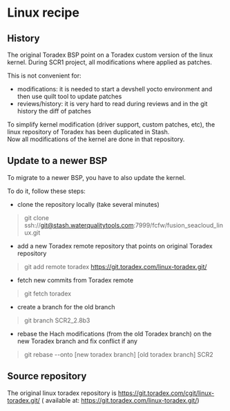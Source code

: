 
# Linux recipe

## History
The original Toradex BSP point on a Toradex custom version of the linux kernel.
During SCR1 project, all modifications where applied as patches.

This is not convenient for:
* modifications: it is needed to start a devshell yocto environment and then use quilt tool to update patches
* reviews/history: it is very hard to read during reviews and in the git history the diff of patches

To simplify kernel modification (driver support, custom patches, etc), the linux repository of Toradex has been duplicated in Stash.  
Now all modifications of the kernel are done in that repository.

## Update to a newer BSP
To migrate to a newer BSP, you have to also update the kernel.

To do it, follow these steps:
* clone the repository locally (take several minutes)
> git clone ssh://git@stash.waterqualitytools.com:7999/fcfw/fusion_seacloud_linux.git
* add a new Toradex remote repository that points on original Toradex repository
> git add remote toradex https://git.toradex.com/linux-toradex.git/
* fetch new commits from Toradex remote
> git fetch toradex
* create a branch for the old branch
> git branch SCR2_2.8b3
* rebase the Hach modifications (from the old Toradex branch) on the new Toradex branch and fix conflict if any
> git rebase --onto [new toradex branch] [old toradex branch] SCR2

## Source repository
The original linux toradex repository is https://git.toradex.com/cgit/linux-toradex.git/ ( available at: https://git.toradex.com/linux-toradex.git/)

